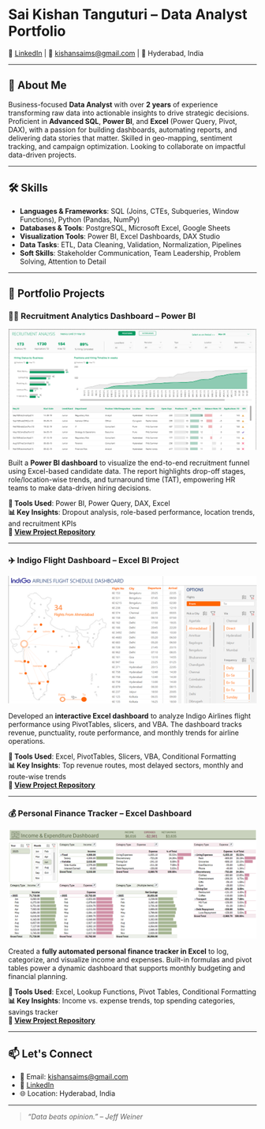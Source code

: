 # Sai Kishan Tanguturi – Data Analyst Portfolio

🔗 [LinkedIn](https://www.linkedin.com/in/saikishans) | 📧 kishansaims@gmail.com | 📍 Hyderabad, India

---

## 🧠 About Me

Business-focused **Data Analyst** with over **2 years** of experience transforming raw data into actionable insights to drive strategic decisions. Proficient in **Advanced SQL**, **Power BI**, and **Excel** (Power Query, Pivot, DAX), with a passion for building dashboards, automating reports, and delivering data stories that matter. Skilled in geo-mapping, sentiment tracking, and campaign optimization. Looking to collaborate on impactful data-driven projects.

---

## 🛠️ Skills

- **Languages & Frameworks**: SQL (Joins, CTEs, Subqueries, Window Functions), Python (Pandas, NumPy)
- **Databases & Tools**: PostgreSQL, Microsoft Excel, Google Sheets
- **Visualization Tools**: Power BI, Excel Dashboards, DAX Studio
- **Data Tasks**: ETL, Data Cleaning, Validation, Normalization, Pipelines
- **Soft Skills**: Stakeholder Communication, Team Leadership, Problem Solving, Attention to Detail

---
## 📁 Portfolio Projects

### 🧑‍💼 Recruitment Analytics Dashboard – Power BI

![Recruitment Dashboard Screenshot](Dashboard_Snapshot.png)

Built a **Power BI dashboard** to visualize the end-to-end recruitment funnel using Excel-based candidate data. The report highlights drop-off stages, role/location-wise trends, and turnaround time (TAT), empowering HR teams to make data-driven hiring decisions.

**🔧 Tools Used**: Power BI, Power Query, DAX, Excel  
**📊 Key Insights**: Dropout analysis, role-based performance, location trends, and recruitment KPIs  
**🔗 [View Project Repository](https://github.com/kishan-sai/Recruitment-Analytics-PowerBI-Dashboard.git)**

---

### ✈️ Indigo Flight Dashboard – Excel BI Project

![Flight Dashboard Screenshot](Airlines-Dashboard.png)

Developed an **interactive Excel dashboard** to analyze Indigo Airlines flight performance using PivotTables, slicers, and VBA. The dashboard tracks revenue, punctuality, route performance, and monthly trends for airline operations.

**🔧 Tools Used**: Excel, PivotTables, Slicers, VBA, Conditional Formatting  
**📊 Key Insights**: Top revenue routes, most delayed sectors, monthly and route-wise trends  
**🔗 [View Project Repository](https://github.com/kishan-sai/AirIndia-Flights-Dashboard-with-Excel.git)**

---

### 💰 Personal Finance Tracker – Excel Dashboard

![Finance Dashboard Screenshot](Income_Tracker.png)

Created a **fully automated personal finance tracker in Excel** to log, categorize, and visualize income and expenses. Built-in formulas and pivot tables power a dynamic dashboard that supports monthly budgeting and financial planning.

**🔧 Tools Used**: Excel, Lookup Functions, Pivot Tables, Conditional Formatting  
**📊 Key Insights**: Income vs. expense trends, top spending categories, savings tracker  
**🔗 [View Project Repository](https://github.com/kishan-sai/Personal-Finance-Tracker-with-Excel.git)**

---

## 📫 Let's Connect

- 📧 Email: kishansaims@gmail.com  
- 💼 [LinkedIn](https://www.linkedin.com/in/saikishans)  
- 🌐 Location: Hyderabad, India  

---

> _“Data beats opinion.” – Jeff Weiner_
